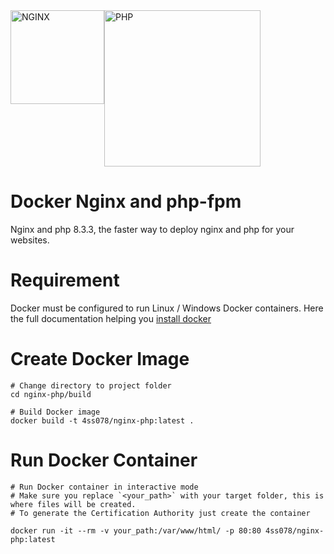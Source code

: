 <div style="display: flex; align-items: flex-start;">
    <img src="https://www.svgrepo.com/download/373924/nginx.svg" alt="NGINX" width="150"/>
    <img src="https://clipart-library.com/images_k/php-logo-transparent/php-logo-transparent-11.png" alt="PHP" width="250"/>
</div>




# Docker Nginx and php-fpm

Nginx and php 8.3.3, the faster way to deploy nginx and php for your websites.

# Requirement

Docker must be configured to run Linux  / Windows Docker containers.
Here the full documentation helping you [install docker ](https://docs.docker.com/engine/install/)

# Create Docker Image

```shell
# Change directory to project folder
cd nginx-php/build

# Build Docker image
docker build -t 4ss078/nginx-php:latest .
```

# Run Docker Container

```shell
# Run Docker container in interactive mode
# Make sure you replace `<your_path>` with your target folder, this is where files will be created.
# To generate the Certification Authority just create the container

docker run -it --rm -v your_path:/var/www/html/ -p 80:80 4ss078/nginx-php:latest
```
